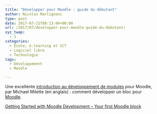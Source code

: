 ```yaml
---
title: "Développer pour Moodle : guide du débutant"
author: Nicolas Martignoni
type: post
date: 2017-07-21T08:13:04+00:00
url: /2017/07/developper-pour-moodle-guide-du-debutant/
xyz_twap:
  - 1
categories:
  - École, e-learning et ICT
  - Logiciel libre
  - Technologie
tags:
  - Développement
  - Moodle

---
```

Une excellente <a href="https://moodle.org/mod/forum/discuss.php?d=355789" target="_blank" rel="noopener">introduction au développement de modules</a> pour Moodle, par Michael Milette (en anglais) : comment développer un bloc pour <a href="https://moodle.org/" target="_blank" rel="noopener">Moodle</a>.

<a href="https://moodle.org/mod/forum/discuss.php?d=355789" target="_blank" rel="noopener">Getting Started with Moodle Development &#8211; Your first Moodle block</a>